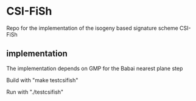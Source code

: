 # CSI-FiSh
Repo for the implementation of the isogeny based signature scheme CSI-FiSh

## implementation 

The implementation depends on GMP for the Babai nearest plane step

Build with "make testcsifish"

Run with "./testcsifish"
